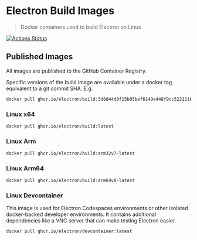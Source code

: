 # Electron Build Images

> Docker containers used to build Electron on Linux

[![Actions Status](https://github.com/electron/build-images/workflows/Build%20and%20Publish%20Docker%20images/badge.svg)](https://github.com/electron/build-images/actions)

## Published Images

All images are published to the GitHub Container Registry.

Specific versions of the build image are available under a docker tag equivalent to a git commit SHA. E.g.

```bash
docker pull ghcr.io/electron/build:3d8d44d0f15b05bef6149e448f9cc522111847e9
```

### Linux x64

```bash
docker pull ghcr.io/electron/build:latest
```

### Linux Arm

```bash
docker pull ghcr.io/electron/build:arm32v7-latest
```

### Linux Arm64

```bash
docker pull ghcr.io/electron/build:arm64v8-latest
```

### Linux Devcontainer

This image is used for Electron Codespaces environments or other isolated docker-backed developer environments.  It contains additional dependencies like a VNC server that can make testing Electron easier.

```bash
docker pull ghcr.io/electron/devcontainer:latest
```
